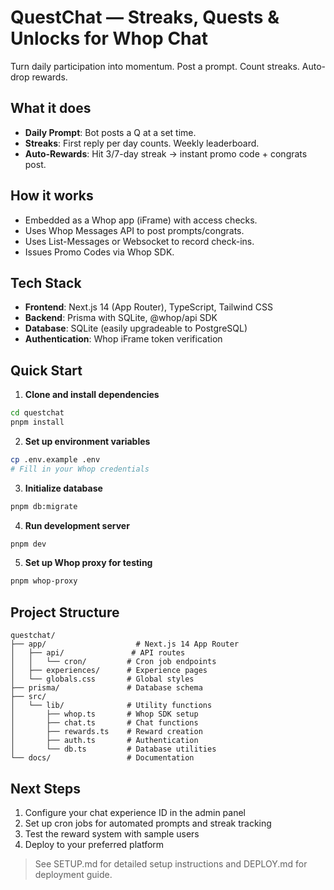# QuestChat — Streaks, Quests & Unlocks for Whop Chat

Turn daily participation into momentum. Post a prompt. Count streaks. Auto-drop rewards.

## What it does
- **Daily Prompt**: Bot posts a Q at a set time.
- **Streaks**: First reply per day counts. Weekly leaderboard.
- **Auto-Rewards**: Hit 3/7-day streak → instant promo code + congrats post.

## How it works
- Embedded as a Whop app (iFrame) with access checks.
- Uses Whop Messages API to post prompts/congrats.  
- Uses List-Messages or Websocket to record check-ins.  
- Issues Promo Codes via Whop SDK.

## Tech Stack
- **Frontend**: Next.js 14 (App Router), TypeScript, Tailwind CSS
- **Backend**: Prisma with SQLite, @whop/api SDK
- **Database**: SQLite (easily upgradeable to PostgreSQL)
- **Authentication**: Whop iFrame token verification

## Quick Start

1. **Clone and install dependencies**
```bash
cd questchat
pnpm install
```

2. **Set up environment variables**
```bash
cp .env.example .env
# Fill in your Whop credentials
```

3. **Initialize database**
```bash
pnpm db:migrate
```

4. **Run development server**
```bash
pnpm dev
```

5. **Set up Whop proxy for testing**
```bash
pnpm whop-proxy
```

## Project Structure
```
questchat/
├── app/                    # Next.js 14 App Router
│   ├── api/               # API routes
│   │   └── cron/         # Cron job endpoints
│   ├── experiences/      # Experience pages
│   └── globals.css       # Global styles
├── prisma/               # Database schema
├── src/
│   └── lib/              # Utility functions
│       ├── whop.ts       # Whop SDK setup
│       ├── chat.ts       # Chat functions
│       ├── rewards.ts    # Reward creation
│       ├── auth.ts       # Authentication
│       └── db.ts         # Database utilities
└── docs/                 # Documentation
```

## Next Steps
1. Configure your chat experience ID in the admin panel
2. Set up cron jobs for automated prompts and streak tracking
3. Test the reward system with sample users
4. Deploy to your preferred platform

> See SETUP.md for detailed setup instructions and DEPLOY.md for deployment guide.
